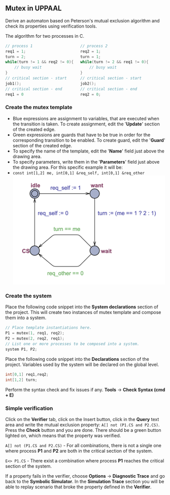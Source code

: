 ## Mutex in UPPAAL
Derive an automaton based on Peterson's mutual exclusion algorithm and check its properties using verification tools.

The algorithm for two processes in C.
```C
// process 1				     // process 2
req1 = 1;				         req2 = 1;
turn = 2;				         turn = 1;
while(turn != 1 && req2 != 0){	 while(turn != 2 && req1 != 0){
    // busy wait			         // busy wait
}				                 }
// critical section - start		 // critical section - start
job1();				             job2();
// critical section - end	     // critical section - end
req1 = 0				         req2 = 0;
```

### Create the mutex template
- Blue expressions are assignment to variables, that are executed when the transition is taken. To create assignment, edit the '**Update**' section of the created edge.
- Green expressions are guards that have to be true in order for the corresponding transition to be enabled. To create guard, edit the '**Guard**' section of the created edge.
- To specify the name of the template, edit the '**Name**' field just above the drawing area.
- To specify parameters, write them in the '**Parameters**' field just above the drawing area. For this specific example it will be: 
- `const int[1,2] me, int[0,1] &req_self, int[0,1] &req_other`
![mutex_template](../Images/mutex_template.png)
### Create the system
Place the following code snippet into the **System declarations** section of the project. This will create two instances of mutex template and compose them into a system.
```C
// Place template instantiations here. 
P1 = mutex(1, req1, req2); 
P2 = mutex(2, req2, req1); 
// List one or more processes to be composed into a system. 
system P1, P2;
```

Place the following code snippet into the **Declarations** section of the project. Variables used by the system will be declared on the global level.
```C
int[0,1] req1,req2; 
int[1,2] turn;
```

Perform the syntax check and fix issues if any. 
**Tools** $\rightarrow$ **Check Syntax (cmd + E)**

### Simple verification
Click on the **Verifier** tab, click on the Insert button, click in the **Query** text area and write the mutual exclusion property: `A[] not (P1.CS and P2.CS)`. Press the **Check** button and you are done. There should be a green button lighted on, which means that the property was verified. 

 `A[] not (P1.CS and P2.CS)` - For all combinations, there is not a single one where process **P1** and **P2** are both in the critical section of the system.

`E<> P1.CS` - There exist a combination where process **P1** reaches the critical section of the system.

If a property fails in the verifier, choose **Options** $\rightarrow$ **Diagnostic Trace** and go back to the **Symbolic Simulator**. In the **Simulation Trace** section you will be able to replay scenario that broke the property defined in the **Verifier**.
